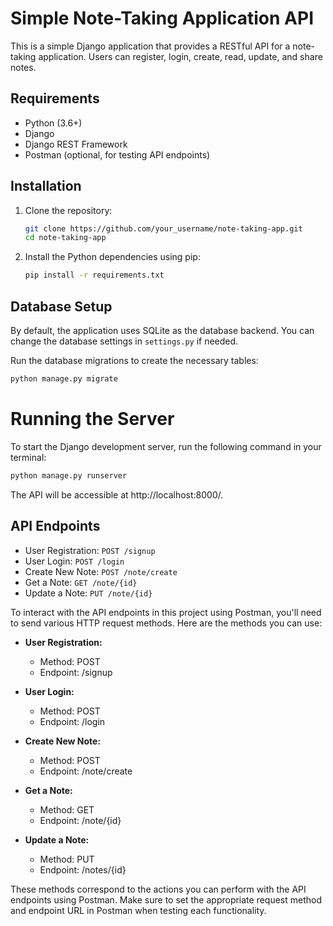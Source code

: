 # Simple Note-Taking Application API

This is a simple Django application that provides a RESTful API for a note-taking application. Users can register, login, create, read, update, and share notes.

## Requirements

- Python (3.6+)
- Django
- Django REST Framework
- Postman (optional, for testing API endpoints)

## Installation

1. Clone the repository:

    ```bash
    git clone https://github.com/your_username/note-taking-app.git
    cd note-taking-app
    ```

2. Install the Python dependencies using pip:

    ```bash
    pip install -r requirements.txt
    ```

## Database Setup

By default, the application uses SQLite as the database backend. You can change the database settings in `settings.py` if needed.

Run the database migrations to create the necessary tables:

```bash
python manage.py migrate
```

 # Running the Server

To start the Django development server, run the following command in your terminal:

```bash
python manage.py runserver
```

The API will be accessible at http://localhost:8000/.

## API Endpoints

- User Registration: `POST /signup`
- User Login: `POST /login`
- Create New Note: `POST /note/create`
- Get a Note: `GET /note/{id}`
- Update a Note: `PUT /note/{id}`

To interact with the API endpoints in this project using Postman, you'll need to send various HTTP request methods. Here are the methods you can use:

- **User Registration:**
  - Method: POST
  - Endpoint: /signup

- **User Login:**
  - Method: POST
  - Endpoint: /login

- **Create New Note:**
  - Method: POST
  - Endpoint: /note/create

- **Get a Note:**
  - Method: GET
  - Endpoint: /note/{id}

- **Update a Note:**
  - Method: PUT
  - Endpoint: /notes/{id}

These methods correspond to the actions you can perform with the API endpoints using Postman. Make sure to set the appropriate request method and endpoint URL in Postman when testing each functionality.
